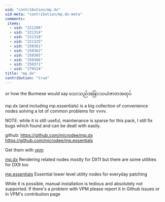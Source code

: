 ```yaml
---
uid: "contribution/mp.dx"
uid-meta: "contribution/mp.dx-meta"
comments: 
 items: 
  - uid: "221298"
  - uid: "221314"
  - uid: "221318"
  - uid: "221325"
  - uid: "250361"
  - uid: "250362"
  - uid: "250365"
  - uid: "250366"
  - uid: "250371"
  - uid: "279524"
title: "mp.dx"
contribution: "true"
---
```


or how the Burmese would say သေးသည်အခြားသယံဇာတအထုပ်

mp.dx (and including mp.essentials) is a big collection of convenience nodes solving a lot of common problems for vvvv.

NOTE: while it is still useful, maintenance is sparse for this pack, I still fix bugs which found and can be dealt with easily.

github:
https://github.com/microdee/mp.dx
https://github.com/microdee/mp.essentials

Get them with [vpm](xref:contribution/vpm)

<a href="vpms://raw.githubusercontent.com/vvvvpm/vpdb/master/microdee/mp.dx/github.latest.vpack">mp.dx</a>
Rendering related nodes mostly for DX11 but there are some utilities for DX9 too

<a href="vpms://raw.githubusercontent.com/vvvvpm/vpdb/master/microdee/mp.essentials/github.latest.vpack">mp.essentials</a>
Essential lower level utility nodes for everyday patching

While it is possible, manual installation is tedious and absolutely not supported. If there's a problem with VPM please report it in Github issues or in VPM's contribution page